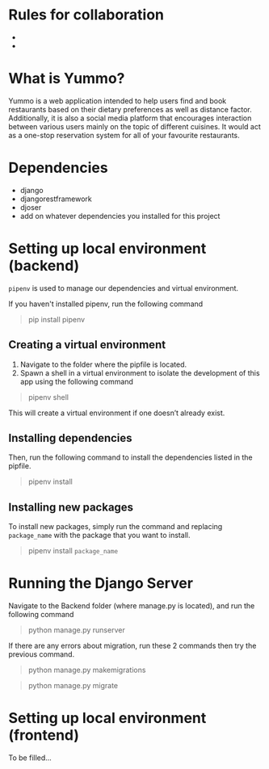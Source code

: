# Rules for collaboration
- 
-

# What is Yummo?

Yummo is a web application intended to help users find and book restaurants based on their dietary preferences as well as distance factor. Additionally, it is also a social media platform that encourages interaction between various users mainly on the topic of different cuisines. It would act as a one-stop reservation system for all of your favourite restaurants.

# Dependencies
- django
- djangorestframework
- djoser 
- add on whatever dependencies you installed for this project

# Setting up local environment (backend)
`pipenv` is used to manage our dependencies and virtual environment.

If you haven't installed pipenv, run the following command 

> pip install pipenv

## Creating a virtual environment
1. Navigate to the folder where the pipfile is located.
2. Spawn a shell in a virtual environment to isolate the development of this app using the following command

> pipenv shell

This will create a virtual environment if one doesn’t already exist.

## Installing dependencies
Then, run the following command to install the dependencies listed in the pipfile.
> pipenv install

## Installing new packages
To install new packages, simply run the command and replacing `package_name` with the package that you want to install.
> pipenv install `package_name`

# Running the Django Server
Navigate to the Backend folder (where manage.py is located), and run the following command
> python manage.py runserver

If there are any errors about migration, run these 2 commands then try the previous command.

> python manage.py makemigrations

> python manage.py migrate

# Setting up local environment (frontend)
To be filled...